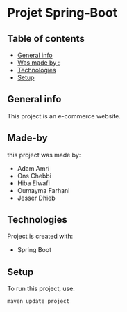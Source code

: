 # Projet Spring-Boot 
## Table of contents
* [General info](#general-info)
* [Was made by :](#Made-by)
* [Technologies](#technologies)
* [Setup](#setup)

## General info
This project is an e-commerce website.

## Made-by
this project was made by:
* Adam Amri
* Ons Chebbi
* Hiba Elwafi
* Oumayma Farhani
* Jesser Dhieb

	
## Technologies
Project is created with:
* Spring Boot

	
## Setup
To run this project, use:

```
maven update project 
```
